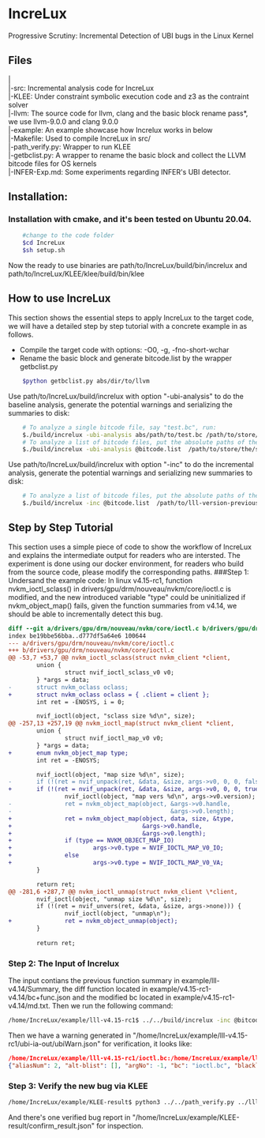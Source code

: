 # IncreLux
Progressive Scrutiny: Incremental Detection of UBI bugs in the Linux Kernel

## Files
|  
|-src: Incremental analysis code for IncreLux  \
|-KLEE: Under constraint symbolic execution code and z3 as the contraint solver  \
|-llvm: The source code for llvm, clang and the basic block rename pass\*, we use llvm-9.0.0 and clang 9.0.0  \
|-example: An example showcase how Increlux works in below  \
|-Makefile: Used to compile IncreLux in src/  \
|-path\_verify.py: Wrapper to run KLEE \
|-getbclist.py: A wrapper to rename the basic block and collect the LLVM bitcode files for OS kernels \
|-INFER-Exp.md: Some experiments regarding INFER's UBI detector.

## Installation:
### Installation with cmake, and it's been tested on Ubuntu 20.04.
```sh
    #change to the code folder
    $cd IncreLux
    $sh setup.sh
```
Now the ready to use binaries are path/to/IncreLux/build/bin/increlux and path/to/IncreLux/KLEE/klee/build/bin/klee

## How to use IncreLux
This section shows the essential steps to apply IncreLux to the target code, we will have a detailed step by step tutorial with a concrete example in as follows.
* Compile the target code with options: -O0, -g, -fno-short-wchar
* Rename the basic block and generate bitcode.list by the wrapper getbclist.py
```sh
    $python getbclist.py abs/dir/to/llvm
```
Use path/to/IncreLux/build/increlux with option "-ubi-analysis" to do the baseline analysis, generate the potential warnings and serializing the summaries to disk:
```sh
    # To analyze a single bitcode file, say "test.bc", run:
    $./build/increlux -ubi-analysis abs/path/to/test.bc /path/to/store/the/summary
    # To analyze a list of bitcode files, put the absolute paths of the bitcode files in a file, say "bitcode.list", then run:
    $./build/increlux -ubi-analysis @bitcode.list  /path/to/store/the/summary
```
Use path/to/IncreLux/build/increlux with option "-inc" to do the incremental analysis, generate the potential warnings and serializing new summaries to disk:
```sh
    # To analyze a list of bitcode files, put the absolute paths of the bitcode files in a file, say "bitcode.list", then run:
    $./build/increlux -inc @bitcode.list  /path/to/lll-version-previous/ /path/to/lll-version/new
```

## Step by Step Tutorial
This section uses a simple piece of code to show the workflow of IncreLux and explains the intermediate output for readers who are intersted. The experiment is done using our docker environment, for readers who build from the source code, please modify the corresponding paths.
###Step 1: Undersand the example code:
In linux v4.15-rc1, function nvkm\_ioctl\_sclass() in drivers/gpu/drm/nouveau/nvkm/core/ioctl.c is modified, and the new introduced variable "type" could be uninitialized if nvkm\_object\_map() fails, given the function summaries from v4.14, we should be able to incrementally detect this bug.

```diff
diff --git a/drivers/gpu/drm/nouveau/nvkm/core/ioctl.c b/drivers/gpu/drm/nouveau/nvkm/core/ioctl.c
index be19bbe56bba..d777df5a64e6 100644
--- a/drivers/gpu/drm/nouveau/nvkm/core/ioctl.c
+++ b/drivers/gpu/drm/nouveau/nvkm/core/ioctl.c
@@ -53,7 +53,7 @@ nvkm_ioctl_sclass(struct nvkm_client *client,
        union {
                struct nvif_ioctl_sclass_v0 v0;
        } *args = data;
-       struct nvkm_oclass oclass;
+       struct nvkm_oclass oclass = { .client = client };
        int ret = -ENOSYS, i = 0;

        nvif_ioctl(object, "sclass size %d\n", size);
@@ -257,13 +257,19 @@ nvkm_ioctl_map(struct nvkm_client *client,
        union {
                struct nvif_ioctl_map_v0 v0;
        } *args = data;
+       enum nvkm_object_map type;
        int ret = -ENOSYS;

        nvif_ioctl(object, "map size %d\n", size);
-       if (!(ret = nvif_unpack(ret, &data, &size, args->v0, 0, 0, false))) {
+       if (!(ret = nvif_unpack(ret, &data, &size, args->v0, 0, 0, true))) {
                nvif_ioctl(object, "map vers %d\n", args->v0.version);
-               ret = nvkm_object_map(object, &args->v0.handle,
-                                             &args->v0.length);
+               ret = nvkm_object_map(object, data, size, &type,
+                                     &args->v0.handle,
+                                     &args->v0.length);
+               if (type == NVKM_OBJECT_MAP_IO)
+                       args->v0.type = NVIF_IOCTL_MAP_V0_IO;
+               else
+                       args->v0.type = NVIF_IOCTL_MAP_V0_VA;
        }

        return ret;
@@ -281,6 +287,7 @@ nvkm_ioctl_unmap(struct nvkm_client \*client,
        nvif_ioctl(object, "unmap size %d\n", size);
        if (!(ret = nvif_unvers(ret, &data, &size, args->none))) {
                nvif_ioctl(object, "unmap\n");
+               ret = nvkm_object_unmap(object);
        }
 
        return ret;
```
### Step 2: The Input of Increlux
The input contians the previous function summary in example/lll-v4.14/Summary, the diff function located in example/v4.15-rc1-v4.14/bc+func.json and the modified bc located in example/v4.15-rc1-v4.14/md.txt. Then we run the following command:

```sh
/home/IncreLux/example/lll-v4.15-rc1$ ../../build/increlux -inc @bitcode.list /home/IncreLux/example/lll-v4.14/ /home/IncreLux/example/lll-v4.15-rc1/ 2>inc-v4.15-rc1.txt
```
Then we have a warning generated in "/home/IncreLux/example/lll-v4.15-rc1/ubi-ia-out/ubiWarn.json" for verification, it looks like:
```json
/home/IncreLux/example/lll-v4.15-rc1/ioctl.bc:/home/IncreLux/example/lll-v4.15-rc1/object.bc:
{"aliasNum": 2, "alt-blist": [], "argNo": -1, "bc": "ioctl.bc", "blacklist": ["-data2-yizhuo-inc-experiment-experiment-lll-v4.15-rc1-drivers-gpu-drm-nouveau-nvkm-core-ioctl.llbc-nvkm_ioctl_map-17", "-data2-yizhuo-inc-experiment-experiment-lll-v4.15-rc1-drivers-gpu-drm-nouveau-nvkm-core-ioctl.llbc-nvkm_ioctl_map-18", "-data2-yizhuo-inc-experiment-experiment-lll-v4.15-rc1-drivers-gpu-drm-nouveau-nvkm-core-ioctl.llbc-nvkm_ioctl_map-19", "-data2-yizhuo-inc-experiment-experiment-lll-v4.15-rc1-drivers-gpu-drm-nouveau-nvkm-core-ioctl.llbc-nvkm_ioctl_map-20"], "colNo": "7", "fieldNo": -1, "function": "nvkm_ioctl_map", "id": "ioctl.bc_nvkm_ioctl_map_%type$obj", "lineNo": "269", "rank": "DATA", "type": "stack", "use": "-data2-yizhuo-inc-experiment-experiment-lll-v4.15-rc1-drivers-gpu-drm-nouveau-nvkm-core-ioctl.llbc-nvkm_ioctl_map-16", "warning": "  %53 = load i32, i32* %type, align 4, !dbg !5731", "whitelist": ["-data2-yizhuo-inc-experiment-experiment-lll-v4.15-rc1-drivers-gpu-drm-nouveau-nvkm-core-ioctl.llbc-nvkm_ioctl_map-0", "-data2-yizhuo-inc-experiment-experiment-lll-v4.15-rc1-drivers-gpu-drm-nouveau-nvkm-core-object.llbc-nvkm_object_map-0"]}
```
### Step 3: Verify the new bug via KLEE
```sh
/home/IncreLux/example/KLEE-result$ python3 ../../path_verify.py ../lll-v4.15-rc1/ubi-ia-out/ubiIncWarn.json
```

And there's one verified bug report in "/home/IncreLux/example/KLEE-result/confirm\_result.json" for inspection.
